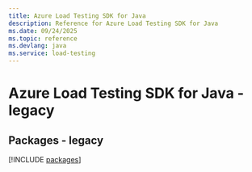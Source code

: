```yaml
---
title: Azure Load Testing SDK for Java
description: Reference for Azure Load Testing SDK for Java
ms.date: 09/24/2025
ms.topic: reference
ms.devlang: java
ms.service: load-testing
---
```

# Azure Load Testing SDK for Java - legacy
## Packages - legacy
[!INCLUDE [packages](load-testing-index.md)]